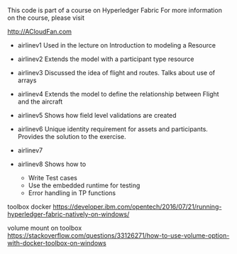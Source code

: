 This code is part of a course on Hyperledger Fabric
For more information on the course, please visit 

http://ACloudFan.com

* airlinev1
  Used in the lecture on Introduction to modeling a Resource

* airlinev2
  Extends the model with a participant type resource

* airlinev3
  Discussed the idea of flight and routes. Talks about use of arrays

* airlinev4
  Extends the model to define the relationship between Flight and the aircraft

* airlinev5
  Shows how field level validations are created

* airlinev6
  Unique identity requirement for assets and participants. Provides the solution to the exercise.
  
* airlinev7

* airlinev8
  Shows how to
  - Write Test cases
  - Use the embedded runtime for testing
  - Error handling in TP functions


toolbox docker
https://developer.ibm.com/opentech/2016/07/21/running-hyperledger-fabric-natively-on-windows/

volume mount on toolbox
https://stackoverflow.com/questions/33126271/how-to-use-volume-option-with-docker-toolbox-on-windows

